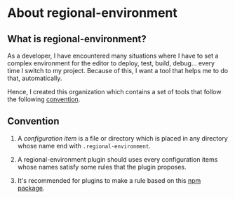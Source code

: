 
# About regional-environment

## What is regional-environment?

As a developer, I have encountered many situations where I have to set a complex environment for the editor to deploy, test, build, debug... every time I switch to my project. Because of this, I want a tool that helps me to do that, automatically.

Hence, I created this organization which contains a set of tools that follow the following [convention](#convention).

## Convention

 1. A *configuration item* is a file or directory which is placed in any directory whose name end with `.regional-environment`.

 2. A regional-environment plugin should uses every configuration items whose names satisfy some rules that the plugin proposes.

 3. It's recommended for plugins to make a rule based on this [npm package](https://www.npmjs.com/package/regional-environment).
